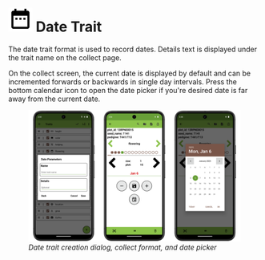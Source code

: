 <link rel="stylesheet" type="text/css" href="_styles/styles.css">

<img class="icon-title" src="_static/icons/formats/calendar-range.png"> Date Trait
===========================================================================

The date trait format is used to record dates.
Details text is displayed under the trait name on the collect page.

On the collect screen, the current date is displayed by default and can be incremented forwards or backwards in single day intervals.
Press the bottom calendar icon to open the date picker if you're desired date is far away from the current date. 

<figure class="image">
  <img class="screenshot" src="_static/images/traits/formats/date_format_joined.png" width="1100px"> 
  <figcaption class="screenshot-caption"><i>Date trait creation dialog, collect format, and date picker</i></figcaption> 
</figure>
